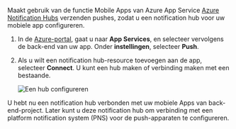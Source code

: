 Maakt gebruik van de functie Mobile Apps van Azure App Service [Azure Notification Hubs] verzenden pushes, zodat u een notification hub voor uw mobiele app configureren.

1. In de [Azure-portal], gaat u naar **App Services**, en selecteer vervolgens de back-end van uw app. Onder **instellingen**, selecteer **Push**.
2. Als u wilt een notification hub-resource toevoegen aan de app, selecteer **Connect**. U kunt een hub maken of verbinding maken met een bestaande.

    ![Een hub configureren](./media/app-service-mobile-create-notification-hub/configure-hub-flow.png)

U hebt nu een notification hub verbonden met uw mobiele Apps van back-end-project. Later kunt u deze notification hub om verbinding met een platform notification system (PNS) voor de push-apparaten te configureren.

[Azure-portal]: https://portal.azure.com/
[Azure Notification Hubs]: https://azure.microsoft.com/documentation/articles/notification-hubs-push-notification-overview/
